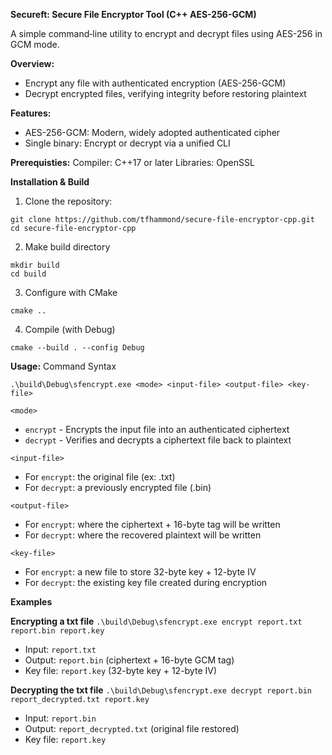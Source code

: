 **Secureft: Secure File Encryptor Tool (C++ AES-256-GCM)**

A simple command‑line utility to encrypt and decrypt files using AES-256 in GCM mode.

**Overview:**
- Encrypt any file with authenticated encryption (AES-256-GCM)
- Decrypt encrypted files, verifying integrity before restoring plaintext

**Features:**
- AES-256-GCM: Modern, widely adopted authenticated cipher
- Single binary: Encrypt or decrypt via a unified CLI

**Prerequisties:**
Compiler: C++17 or later
Libraries: OpenSSL

**Installation & Build**
1. Clone the repository:
```
git clone https://github.com/tfhammond/secure-file-encryptor-cpp.git
cd secure-file-encryptor-cpp
```
2. Make build directory
```
mkdir build
cd build
```
3. Configure with CMake
```
cmake ..
```
4. Compile (with Debug)
```
cmake --build . --config Debug
```

**Usage:**
Command Syntax
```
.\build\Debug\sfencrypt.exe <mode> <input-file> <output-file> <key-file>
```
`<mode>`
- `encrypt` - Encrypts the input file into an authenticated ciphertext
- `decrypt` - Verifies and decrypts a ciphertext file back to plaintext

`<input-file>`
- For `encrypt`: the original file (ex: .txt)
- For `decrypt`: a previously encrypted file (.bin)

`<output-file>`
- For `encrypt`: where the ciphertext + 16-byte tag will be written
- For `decrypt`: where the recovered plaintext will be written

`<key-file>`
- For `encrypt`: a new file to store 32-byte key + 12-byte IV
- For `decrypt`: the existing key file created during encryption

**Examples**

**Encrypting a txt file**
`.\build\Debug\sfencrypt.exe encrypt report.txt report.bin report.key`
- Input: `report.txt`
- Output: `report.bin` (ciphertext + 16-byte GCM tag)
- Key file: `report.key` (32-byte key + 12-byte IV)

**Decrypting the txt file**
`.\build\Debug\sfencrypt.exe decrypt report.bin report_decrypted.txt report.key`
- Input: `report.bin`
- Output: `report_decrypted.txt` (original file restored)
- Key file: `report.key`
